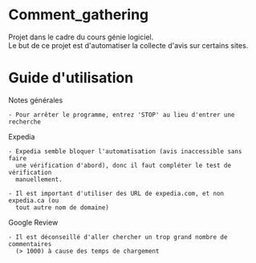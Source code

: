 # Comment_gathering
Projet dans le cadre du cours génie logiciel.<br />
Le but de ce projet est d'automatiser la collecte d'avis sur certains sites.

# Guide d'utilisation 
Notes générales

    - Pour arrêter le programme, entrez 'STOP' au lieu d'entrer une recherche 

Expedia

    - Expedia semble bloquer l'automatisation (avis inaccessible sans faire
      une vérification d'abord), donc il faut compléter le test de vérification
      manuellement. 

    - Il est important d'utiliser des URL de expedia.com, et non expedia.ca (ou
      tout autre nom de domaine)
       

Google Review

    - Il est déconseillé d'aller chercher un trop grand nombre de commentaires
      (> 1000) à cause des temps de chargement
